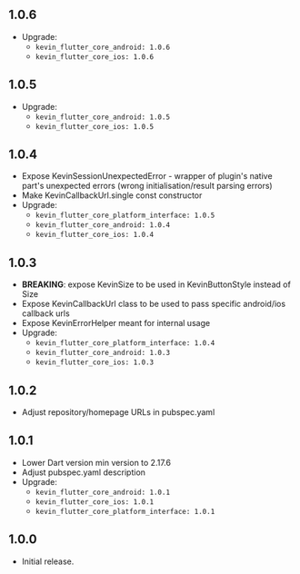## 1.0.6

* Upgrade:
  - `kevin_flutter_core_android: 1.0.6`
  - `kevin_flutter_core_ios: 1.0.6`

## 1.0.5

* Upgrade:
    - `kevin_flutter_core_android: 1.0.5`
    - `kevin_flutter_core_ios: 1.0.5`

## 1.0.4

* Expose KevinSessionUnexpectedError - wrapper of plugin's native part's unexpected errors (wrong
  initialisation/result parsing errors)
* Make KevinCallbackUrl.single const constructor
* Upgrade:
    - `kevin_flutter_core_platform_interface: 1.0.5`
    - `kevin_flutter_core_android: 1.0.4`
    - `kevin_flutter_core_ios: 1.0.4`

## 1.0.3

* **BREAKING**: expose KevinSize to be used in KevinButtonStyle instead of Size
* Expose KevinCallbackUrl class to be used to pass specific android/ios callback urls
* Expose KevinErrorHelper meant for internal usage
* Upgrade:
    - `kevin_flutter_core_platform_interface: 1.0.4`
    - `kevin_flutter_core_android: 1.0.3`
    - `kevin_flutter_core_ios: 1.0.3`

## 1.0.2

* Adjust repository/homepage URLs in pubspec.yaml

## 1.0.1

* Lower Dart version min version to 2.17.6
* Adjust pubspec.yaml description
* Upgrade:
    - `kevin_flutter_core_android: 1.0.1`
    - `kevin_flutter_core_ios: 1.0.1`
    - `kevin_flutter_core_platform_interface: 1.0.1`

## 1.0.0

* Initial release.